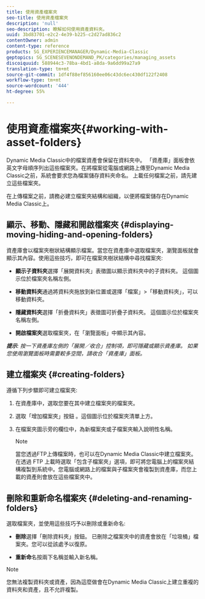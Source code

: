 ```yaml
---
title: 使用資產檔案夾
seo-title: 使用資產檔案夾
description: 'null'
seo-description: 瞭解如何使用資產資料夾。
uuid: 3bd83701-e2c2-4e39-b225-c2d27ad836c2
contentOwner: admin
content-type: reference
products: SG_EXPERIENCEMANAGER/Dynamic-Media-Classic
geptopics: SG_SCENESEVENONDEMAND_PK/categories/managing_assets
discoiquuid: 588944c3-78ba-4bd1-a8da-9a6dd99a27a9
translation-type: tm+mt
source-git-commit: 1df4f88ef856160ee06c43dc6ec430df122f2408
workflow-type: tm+mt
source-wordcount: '444'
ht-degree: 55%

---
```



# 使用資產檔案夾{#working-with-asset-folders}

Dynamic Media Classic中的檔案資產會保留在資料夾中。 「資產庫」面板會依英文字母順序列出這些檔案夾。在將檔案從電腦或網路上傳至Dynamic Media Classic之前，系統會要求您為檔案儲存資料夾命名。 上載任何檔案之前，請先建立這些檔案夾。

在上傳檔案之前，請務必建立檔案夾結構和組織，以便將檔案儲存在Dynamic Media Classic上。

## 顯示、移動、隱藏和開啟檔案夾 {#displaying-moving-hiding-and-opening-folders}

資產庫會以檔案夾樹狀結構顯示檔案。當您在資產庫中選取檔案夾，瀏覽面板就會顯示其內容。使用這些技巧，即可在檔案夾樹狀結構中尋找檔案夾:

* **顯示子資料夾**&#x200B;選擇「展開資料夾」表徵圖以顯示資料夾中的子資料夾。 這個圖示位於檔案夾名稱左側。

* **移動資料夾**&#x200B;通過將資料夾拖放到新位置或選擇「檔案」>「移動資料夾」，可以移動資料夾。

* **隱藏資料夾**&#x200B;選擇「折疊資料夾」表徵圖可折疊子資料夾。 這個圖示位於檔案夾名稱左側。

* **開啟檔案夾**&#x200B;選取檔案夾，在「瀏覽面板」中顯示其內容。

***提示&#x200B;**: 按一下資產庫左側的「展開／收合」控制項，即可隱藏或顯示資產庫。 如果您使用瀏覽面板時需要較多空間，請收合「資產庫」面板。*

## 建立檔案夾 {#creating-folders}

遵循下列步驟即可建立檔案夾:

1. 在資產庫中，選取您要在其中建立檔案夾的檔案夾。
1. 選取「增加檔案夾」按鈕 。這個圖示位於檔案夾清單上方。
1. 在檔案夾圖示旁的欄位中，為新檔案夾或子檔案夾輸入說明性名稱。

   >[!NOTE]
   >
   >當您透過FTP上傳檔案時，也可以在Dynamic Media Classic中建立檔案夾。 在透過 FTP 上載時選取「包含子檔案夾」選項，即可將您電腦上的檔案夾結構複製到系統中。您電腦或網路上的檔案與子檔案夾會複製到資產庫，而您上載的資產則會放在這些檔案夾中。

## 刪除和重新命名檔案夾 {#deleting-and-renaming-folders}

選取檔案夾，並使用這些技巧予以刪除或重新命名:

* **刪除**&#x200B;選擇「刪除資料夾」按鈕。 已刪除之檔案夾中的資產會放在「垃圾桶」檔案夾。您可以從該處予以復原。

* **重新命**&#x200B;名按兩下名稱並輸入新名稱。

>[!NOTE]
>
>您無法複製資料夾或資產，因為這麼做會在Dynamic Media Classic上建立重複的資料夾和資產，且不允許複製。
